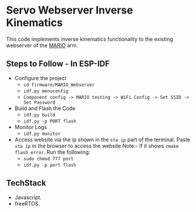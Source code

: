 # Servo Webserver Inverse Kinematics
This code implements inverse kinematics functionality to the existing webserver of the [MARIO](https://github.com/SRA-VJTI/MARIO) arm.
## Steps to Follow - In ESP-IDF
- Configure the project
  - `cd firmware/MARIO_Webserver`
  - `idf.py menuconfig`
  - `Component config -> MARIO testing -> WiFi Config -> Set SSID -> Set Password`
- Build and Flash the Code
  - `idf.py build`
  - `idf.py -p PORT flash` 
 - Monitor Logs
   - `idf.py monitor`
- Access website via the ip shown in the `sta ip` part of the terminal. Paste `sta ip` in the browser to access the website
Note:- If it shows `cmake flash error`. Run the following:
  - `sudo chmod 777 port`
  - `idf.py -p port flash`

## TechStack
- Javascript.
- freeRTOS.

